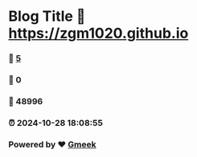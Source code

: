 # Blog Title :link: https://zgm1020.github.io 
### :page_facing_up: [5](https://zgm1020.github.io/tag.html) 
### :speech_balloon: 0 
### :hibiscus: 48996 
### :alarm_clock: 2024-10-28 18:08:55 
### Powered by :heart: [Gmeek](https://github.com/Meekdai/Gmeek)
